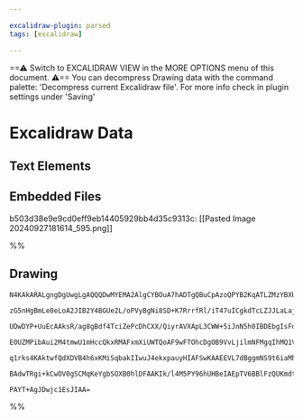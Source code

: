 ```yaml
---

excalidraw-plugin: parsed
tags: [excalidraw]

---
```

==⚠  Switch to EXCALIDRAW VIEW in the MORE OPTIONS menu of this document. ⚠== You can decompress Drawing data with the command palette: 'Decompress current Excalidraw file'. For more info check in plugin settings under 'Saving'


# Excalidraw Data
## Text Elements
## Embedded Files
b503d38e9e9cd0eff9eb14405929bb4d35c9313c: [[Pasted Image 20240927181614_595.png]]

%%
## Drawing
```compressed-json
N4KAkARALgngDgUwgLgAQQQDwMYEMA2AlgCYBOuA7hADTgQBuCpAzoQPYB2KqATLZMzYBXUtiRoIACyhQ4zZAHoFAc0JRJQgEYA6bGwC2CgF7N6hbEcK4OCtptbErHALRY8RMpWdx8Q1TdIEfARcZgRmBShcZQUebQBWbQAGGjoghH0EDihmbgBtcDBQMBKIEm4IAE1NegBlAGEjADUAVQBrAA0ATkkAJQAOfF6O5wAWNoAzVJLIWEQKwn1opH5S

zG5nHgBmLe0eLoA2JIB2Y4BGUe2L/oPVyBgNi8SD+K7RrrfRl/iT47uICgkdTcLZJJLaLajfrHL5JfpnH6jP6FSCSBCEZTSEHHRLHUFbLo8BEHG48Y63FEQazKYLcJL/ZhQUhsNoIepsfBsUgVJnWZhwXCBbLTUqaXDYNrKZlCDjEdmc7kSXkcfmCrJQEWQCaEfD4WqwWkSQQeTUQRnM1kAdSBkm4fEp5pZCH1MEN6GN5X+0sxHHCuTQZ3+bAF2D

UDwDYP+UuEcAAksR/ag8gBdf4TciZePcDhCXX/QiyrAVXApL3CWW+5iJnN5h0IBDEbgIsFdY5gg5df6MFjsLhoLb2mYMJisTgAOU4Ym4UMhpyJgcphGYABF0lAG9wJgQwv9NOXiABRYKZbLV3P4f5CODEXDrxsB45k0bxLbkt6g/5EDhtbPnz9sCUNzQLd8B3B0oigIREwgRBZQLZRTW1YIswkTQfi2Ygtn6BAuhw7BiCSBAJgmXDNAuUYklefZN

E0UZMPibAui2M4tmwU1mHccQkxRMAFxmXiUWTQoAF9wFTOhcDgOB9VvLjilmNFMgqIhMQ1VYGEIBAKAAIXFSVpVleUuQqABiYjzKmdTsBEIUoFjdd9H1C02Q5YyJBMs4EE8zyRQgazSFs+yMl0iVoxlOVXMVdBlVVWzfP8wKHIAMR1PUDS4s0OU9Qo/Js9UgscpknWtYhgTQQdIAS/KHKcp0XTdTKTSsvLsgK3phB9P0m2agLqoyAB5EMwybSMcq

q1rks4KAktwfQdXDVB4h6xKMiSqbakIIwuJ4ekxpauyHIAFSwKAAEEVL7dBggmNS9t6iaMhk0gzoCtgKDRXB71QGsLzulb9APWVTte96Qi+qkQfi/aCuB5kKEO+AMoMxt1I45ldQ6actkSHh4nOUYzkJgd4Vx1HsHR/BKjtEkEi6JIoQONsXySZjRnUow2AMbh5MgegCCELizhE5a+v0drwsraDkd8qUSA2ra7V20pZeIfUEDgbglpylWAFk2GIB

BAdwTRgi+kCwOV0gSCMqKeYgbSOXB0hlDFAAKIk/l4M5PY96hUHBeIAEpTV6BBlFzQUKmdt3tnpXgP3juOA+D4W/vVWrWUGqBezPWtSnTWaEFDwsrY4BC0DtrJjdN7gmQF/5sCIDW0DrhB/g4Qva9IevKWEKAvy41vU9KOwACsEGwHJag7uA9YNo2TaA1BzbbnLxWzxhDs5/BucpOYMrCYJJ97U1rMZAwEfmNAfv/QCze3Veh3wUIzuPzft9/XUR

PAYT+AgJDwjc1EsJIAA=
```
%%